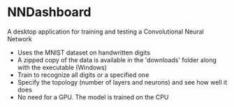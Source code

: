 # NNDashboard

A desktop application for training and testing a Convolutional Neural Network

* Uses the MNIST dataset on handwritten digits
* A zipped copy of the data is available in the 'downloads' folder along with the executable (Windows)
* Train to recognize all digits or a specified one
* Specify the topology (number of layers and neurons) and see how well it does
* No need for a GPU.  The model is trained on the CPU
